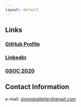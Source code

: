 ```yaml
---
layout: default
---
```


## Links

### [GitHub Profile](https://github.com/spell00)

### [LinkedIn](https://www.linkedin.com/in/simon-pelletier-b99991b0/)

### [GSOC 2020](/pages/gsoc-2020.md)

## Contact Information
e-mail: simonjpelletier@gmail.com
